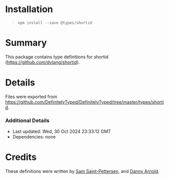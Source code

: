 # Installation
> `npm install --save @types/shortid`

# Summary
This package contains type definitions for shortid (https://github.com/dylang/shortid).

# Details
Files were exported from https://github.com/DefinitelyTyped/DefinitelyTyped/tree/master/types/shortid.

### Additional Details
 * Last updated: Wed, 30 Oct 2024 23:33:12 GMT
 * Dependencies: none

# Credits
These definitions were written by [Sam Saint-Pettersen](https://github.com/stpettersens), and [Danny Arnold](https://github.com/despairblue).
